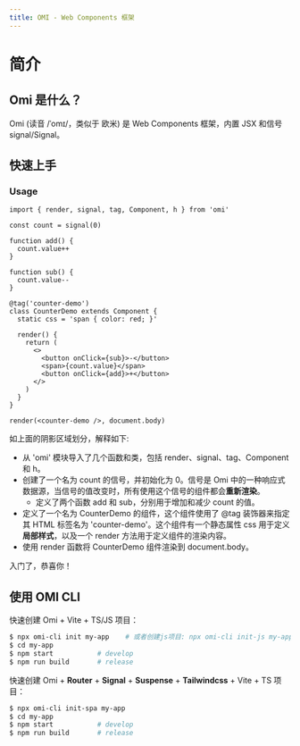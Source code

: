 ```yaml
---
title: OMI - Web Components 框架
---
```


# 简介

## Omi 是什么？

Omi (读音 /ˈomɪ/，类似于 欧米) 是 Web Components 框架，内置 JSX 和信号 signal/Signal。


<!-- <em> Omi looks really neat!<br> </em>
　　　　— [Jason Miller (Creator of Preact)](https://twitter.com/_developit/)

<em> I really like the trend towards "frameworks" that:<br><br>"export default class Component extends HTMLElement {..}"<br> <br>This one, Omi, is from Tencent.</em>       
　　　　— [Dion Almaer](https://twitter.com/dalmaer/) -->

## 快速上手


### Usage

```tsx {1,3-11,13-26,28}
import { render, signal, tag, Component, h } from 'omi'

const count = signal(0)

function add() {
  count.value++
}

function sub() {
  count.value--
}

@tag('counter-demo')
class CounterDemo extends Component {
  static css = 'span { color: red; }'

  render() {
    return (
      <>
        <button onClick={sub}>-</button>
        <span>{count.value}</span>
        <button onClick={add}>+</button>
      </>
    )
  }
}

render(<counter-demo />, document.body)
```

如上面的阴影区域划分，解释如下:

* 从 'omi' 模块导入了几个函数和类，包括 render、signal、tag、Component 和 h。
* 创建了一个名为 count 的信号，并初始化为 0。信号是 Omi 中的一种响应式数据源，当信号的值改变时，所有使用这个信号的组件都会**重新渲染**。
  * 定义了两个函数 add 和 sub，分别用于增加和减少 count 的值。
* 定义了一个名为 CounterDemo 的组件，这个组件使用了 @tag 装饰器来指定其 HTML 标签名为 'counter-demo'。这个组件有一个静态属性 css 用于定义**局部样式**，以及一个 render 方法用于定义组件的渲染内容。
* 使用 render 函数将 CounterDemo 组件渲染到 document.body。

入门了，恭喜你！

## 使用 OMI CLI

快速创建 Omi + Vite + TS/JS 项目：

```bash
$ npx omi-cli init my-app    # 或者创建js项目: npx omi-cli init-js my-app
$ cd my-app           
$ npm start           # develop
$ npm run build       # release
```

快速创建 Omi + **Router** + **Signal** + **Suspense** + **Tailwindcss** + Vite + TS 项目：

```bash
$ npx omi-cli init-spa my-app  
$ cd my-app           
$ npm start           # develop
$ npm run build       # release
```